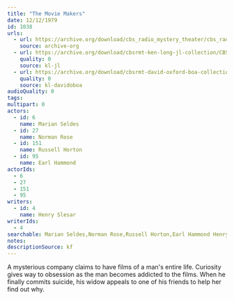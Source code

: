 ```yaml
---
title: "The Movie Makers"
date: 12/12/1979
id: 1038
urls: 
  - url: https://archive.org/download/cbs_radio_mystery_theater/cbs_radio_mystery_theater-1001-1050.zip/cbs_radio_mystery_theater-1001-1050%2Fcbsrmt_1038_the_movie_makers.mp3
    source: archive-org
  - url: https://archive.org/download/cbsrmt-ken-long-jl-collection/CBSRMT - 791212 1038 The Movie Makers_jl.mp3
    quality: 0
    source: kl-jl
  - url: https://archive.org/download/cbsrmt-david-oxford-boa-collection/CBSRMT-791212-1038-The-Movie-Makers-(128-48)_WBBM-JE-{BoA}.mp3
    quality: 0
    source: kl-davidoboa
audioQuality: 0
tags: 
multipart: 0
actors:  
  - id: 6
    name: Marian Seldes  
  - id: 27
    name: Norman Rose  
  - id: 151
    name: Russell Horton  
  - id: 95
    name: Earl Hammond
actorIds:  
  - 6  
  - 27  
  - 151  
  - 95
writers:  
  - id: 4
    name: Henry Slesar
writerIds:  
  - 4
searchable: Marian Seldes,Norman Rose,Russell Horton,Earl Hammond Henry Slesar
notes: 
descriptionSource: kf
---
```

A mysterious company claims to have films of a man's entire life. Curiosity gives way to obsession as the man becomes addicted to the films. When he finally commits suicide, his widow appeals to one of his friends to help her find out why.